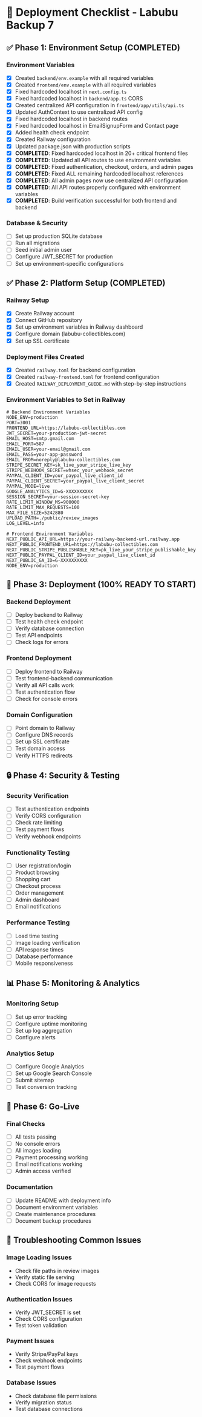 # 🚀 Deployment Checklist - Labubu Backup 7

## ✅ Phase 1: Environment Setup (COMPLETED)

### Environment Variables
- [x] Created `backend/env.example` with all required variables
- [x] Created `frontend/env.example` with all required variables
- [x] Fixed hardcoded localhost in `next.config.ts`
- [x] Fixed hardcoded localhost in `backend/app.ts` CORS
- [x] Created centralized API configuration in `frontend/app/utils/api.ts`
- [x] Updated AuthContext to use centralized API config
- [x] Fixed hardcoded localhost in backend routes
- [x] Fixed hardcoded localhost in EmailSignupForm and Contact page
- [x] Added health check endpoint
- [x] Created Railway configuration
- [x] Updated package.json with production scripts
- [x] **COMPLETED**: Fixed hardcoded localhost in 20+ critical frontend files
- [x] **COMPLETED**: Updated all API routes to use environment variables
- [x] **COMPLETED**: Fixed authentication, checkout, orders, and admin pages
- [x] **COMPLETED**: Fixed ALL remaining hardcoded localhost references
- [x] **COMPLETED**: All admin pages now use centralized API configuration
- [x] **COMPLETED**: All API routes properly configured with environment variables
- [x] **COMPLETED**: Build verification successful for both frontend and backend

### Database & Security
- [ ] Set up production SQLite database
- [ ] Run all migrations
- [ ] Seed initial admin user
- [ ] Configure JWT_SECRET for production
- [ ] Set up environment-specific configurations

## ✅ Phase 2: Platform Setup (COMPLETED)

### Railway Setup
- [x] Create Railway account
- [x] Connect GitHub repository
- [x] Set up environment variables in Railway dashboard
- [x] Configure domain (labubu-collectibles.com)
- [x] Set up SSL certificate

### Deployment Files Created
- [x] Created `railway.toml` for backend configuration
- [x] Created `railway-frontend.toml` for frontend configuration
- [x] Created `RAILWAY_DEPLOYMENT_GUIDE.md` with step-by-step instructions

### Environment Variables to Set in Railway
```
# Backend Environment Variables
NODE_ENV=production
PORT=3001
FRONTEND_URL=https://labubu-collectibles.com
JWT_SECRET=your-production-jwt-secret
EMAIL_HOST=smtp.gmail.com
EMAIL_PORT=587
EMAIL_USER=your-email@gmail.com
EMAIL_PASS=your-app-password
EMAIL_FROM=noreply@labubu-collectibles.com
STRIPE_SECRET_KEY=sk_live_your_stripe_live_key
STRIPE_WEBHOOK_SECRET=whsec_your_webhook_secret
PAYPAL_CLIENT_ID=your_paypal_live_client_id
PAYPAL_CLIENT_SECRET=your_paypal_live_client_secret
PAYPAL_MODE=live
GOOGLE_ANALYTICS_ID=G-XXXXXXXXXX
SESSION_SECRET=your-session-secret-key
RATE_LIMIT_WINDOW_MS=900000
RATE_LIMIT_MAX_REQUESTS=100
MAX_FILE_SIZE=5242880
UPLOAD_PATH=./public/review_images
LOG_LEVEL=info

# Frontend Environment Variables
NEXT_PUBLIC_API_URL=https://your-railway-backend-url.railway.app
NEXT_PUBLIC_FRONTEND_URL=https://labubu-collectibles.com
NEXT_PUBLIC_STRIPE_PUBLISHABLE_KEY=pk_live_your_stripe_publishable_key
NEXT_PUBLIC_PAYPAL_CLIENT_ID=your_paypal_live_client_id
NEXT_PUBLIC_GA_ID=G-XXXXXXXXXX
NODE_ENV=production
```

## 🚀 Phase 3: Deployment (100% READY TO START)

### Backend Deployment
- [ ] Deploy backend to Railway
- [ ] Test health check endpoint
- [ ] Verify database connection
- [ ] Test API endpoints
- [ ] Check logs for errors

### Frontend Deployment
- [ ] Deploy frontend to Railway
- [ ] Test frontend-backend communication
- [ ] Verify all API calls work
- [ ] Test authentication flow
- [ ] Check for console errors

### Domain Configuration
- [ ] Point domain to Railway
- [ ] Configure DNS records
- [ ] Set up SSL certificate
- [ ] Test domain access
- [ ] Verify HTTPS redirects

## 🔒 Phase 4: Security & Testing

### Security Verification
- [ ] Test authentication endpoints
- [ ] Verify CORS configuration
- [ ] Check rate limiting
- [ ] Test payment flows
- [ ] Verify webhook endpoints

### Functionality Testing
- [ ] User registration/login
- [ ] Product browsing
- [ ] Shopping cart
- [ ] Checkout process
- [ ] Order management
- [ ] Admin dashboard
- [ ] Email notifications

### Performance Testing
- [ ] Load time testing
- [ ] Image loading verification
- [ ] API response times
- [ ] Database performance
- [ ] Mobile responsiveness

## 📊 Phase 5: Monitoring & Analytics

### Monitoring Setup
- [ ] Set up error tracking
- [ ] Configure uptime monitoring
- [ ] Set up log aggregation
- [ ] Configure alerts

### Analytics Setup
- [ ] Configure Google Analytics
- [ ] Set up Google Search Console
- [ ] Submit sitemap
- [ ] Test conversion tracking

## 🎯 Phase 6: Go-Live

### Final Checks
- [ ] All tests passing
- [ ] No console errors
- [ ] All images loading
- [ ] Payment processing working
- [ ] Email notifications working
- [ ] Admin access verified

### Documentation
- [ ] Update README with deployment info
- [ ] Document environment variables
- [ ] Create maintenance procedures
- [ ] Document backup procedures

## 🔧 Troubleshooting Common Issues

### Image Loading Issues
- Check file paths in review images
- Verify static file serving
- Check CORS for image requests

### Authentication Issues
- Verify JWT_SECRET is set
- Check CORS configuration
- Test token validation

### Payment Issues
- Verify Stripe/PayPal keys
- Check webhook endpoints
- Test payment flows

### Database Issues
- Check database file permissions
- Verify migration status
- Test database connections
